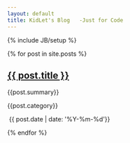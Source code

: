 ```yaml
---
layout: default
title: KidLet's Blog   -Just for Code
---
```

{% include JB/setup %}

{% for post in site.posts %}

<div class="post_index">
	<div class="post_summary">
		<h2 class="post_title"><a href="{{ post.url }}">{{ post.title }}</a></h2>
		<p>{{post.summary}}</p>
		<p>{{post.category}}</p>
		<div class="post_other">
			<span class="time"><em>&nbsp;</em>{{ post.date | date: '%Y-%m-%d'}}</span>
		</div>
	</div>
</div>

{% endfor %}


